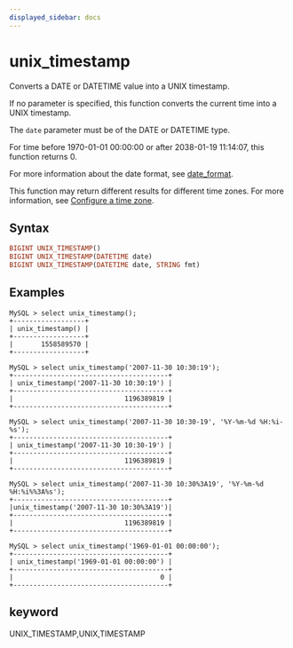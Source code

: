 ```yaml
---
displayed_sidebar: docs
---
```


# unix_timestamp



Converts a DATE or DATETIME value into a UNIX timestamp.

If no parameter is specified, this function converts the current time into a UNIX timestamp.

The `date` parameter must be of the DATE or DATETIME type.

For time before 1970-01-01 00:00:00 or after 2038-01-19 11:14:07, this function returns 0.

For more information about the date format, see [date_format](./date_format.md).

This function may return different results for different time zones. For more information, see [Configure a time zone](../../../administration/management/timezone.md).

## Syntax

```Haskell
BIGINT UNIX_TIMESTAMP()
BIGINT UNIX_TIMESTAMP(DATETIME date)
BIGINT UNIX_TIMESTAMP(DATETIME date, STRING fmt)
```

## Examples

```Plain Text
MySQL > select unix_timestamp();
+------------------+
| unix_timestamp() |
+------------------+
|       1558589570 |
+------------------+

MySQL > select unix_timestamp('2007-11-30 10:30:19');
+---------------------------------------+
| unix_timestamp('2007-11-30 10:30:19') |
+---------------------------------------+
|                            1196389819 |
+---------------------------------------+

MySQL > select unix_timestamp('2007-11-30 10:30-19', '%Y-%m-%d %H:%i-%s');
+---------------------------------------+
| unix_timestamp('2007-11-30 10:30-19') |
+---------------------------------------+
|                            1196389819 |
+---------------------------------------+

MySQL > select unix_timestamp('2007-11-30 10:30%3A19', '%Y-%m-%d %H:%i%%3A%s');
+---------------------------------------+
|unix_timestamp('2007-11-30 10:30%3A19')|
+---------------------------------------+
|                            1196389819 |
+---------------------------------------+

MySQL > select unix_timestamp('1969-01-01 00:00:00');
+---------------------------------------+
| unix_timestamp('1969-01-01 00:00:00') |
+---------------------------------------+
|                                     0 |
+---------------------------------------+
```

## keyword

UNIX_TIMESTAMP,UNIX,TIMESTAMP